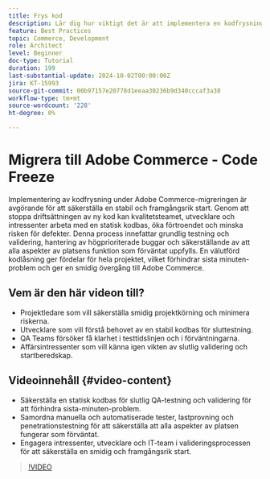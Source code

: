 ```yaml
---
title: Frys kod
description: Lär dig hur viktigt det är att implementera en kodfrysning under din Adobe Commerce-migrering. Säkerställ stabilitet, självförtroende och lyckad start genom att följa bästa praxis för kvalitetskontroll, testning och validering.
feature: Best Practices
topic: Commerce, Development
role: Architect
level: Beginner
doc-type: Tutorial
duration: 199
last-substantial-update: 2024-10-02T00:00:00Z
jira: KT-15993
source-git-commit: 00b97157e20778d1eeaa30236b9d340cccaf3a38
workflow-type: tm+mt
source-wordcount: '228'
ht-degree: 0%

---
```



# Migrera till Adobe Commerce - Code Freeze

Implementering av kodfrysning under Adobe Commerce-migreringen är avgörande för att säkerställa en stabil och framgångsrik start. Genom att stoppa driftsättningen av ny kod kan kvalitetsteamet, utvecklare och intressenter arbeta med en statisk kodbas, öka förtroendet och minska risken för defekter. Denna process innefattar grundlig testning och validering, hantering av högprioriterade buggar och säkerställande av att alla aspekter av platsens funktion som förväntat uppfylls. En välutförd kodlåsning ger fördelar för hela projektet, vilket förhindrar sista minuten-problem och ger en smidig övergång till Adobe Commerce.


## Vem är den här videon till?

* Projektledare som vill säkerställa smidig projektkörning och minimera riskerna.
* Utvecklare som vill förstå behovet av en stabil kodbas för sluttestning.
* QA Teams försöker få klarhet i testtidslinjen och i förväntningarna.
* Affärsintressenter som vill känna igen vikten av slutlig validering och startberedskap.

## Videoinnehåll {#video-content}

* Säkerställa en statisk kodbas för slutlig QA-testning och validering för att förhindra sista-minuten-problem.
* Samordna manuella och automatiserade tester, lastprovning och penetrationstestning för att säkerställa att alla aspekter av platsen fungerar som förväntat.
* Engagera intressenter, utvecklare och IT-team i valideringsprocessen för att säkerställa en smidig och framgångsrik start.

>[!VIDEO](https://video.tv.adobe.com/v/3445489/?learn=on&captions=swe)
